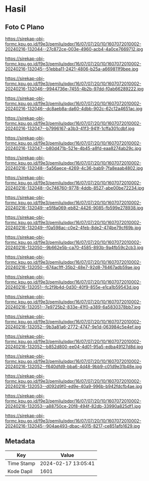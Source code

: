 # Hasil

## Foto C Plano

https://sirekap-obj-formc.kpu.go.id/f9e3/pemilu/pdpr/16/07/07/20/10/1607072010002-20240216-132044--27c872ce-003e-4960-acb4-4a0ce7669712.jpg

https://sirekap-obj-formc.kpu.go.id/f9e3/pemilu/pdpr/16/07/07/20/10/1607072010002-20240216-132045--51ebba11-2421-4806-b25a-a669811f9bee.jpg

https://sirekap-obj-formc.kpu.go.id/f9e3/pemilu/pdpr/16/07/07/20/10/1607072010002-20240216-132046--9944736e-7455-4b2b-97dd-f0ab66289222.jpg

https://sirekap-obj-formc.kpu.go.id/f9e3/pemilu/pdpr/16/07/07/20/10/1607072010002-20240216-132046--dc8aeb8a-da60-4dbb-902c-62c12a4651ac.jpg

https://sirekap-obj-formc.kpu.go.id/f9e3/pemilu/pdpr/16/07/07/20/10/1607072010002-20240216-132047--b7996167-a3b3-41f3-941f-1cffa301cdbf.jpg

https://sirekap-obj-formc.kpu.go.id/f9e3/pemilu/pdpr/16/07/07/20/10/1607072010002-20240216-132047--b80d471b-521e-4b45-a8fd-eaa8274ab29c.jpg

https://sirekap-obj-formc.kpu.go.id/f9e3/pemilu/pdpr/16/07/07/20/10/1607072010002-20240216-132048--5a56aece-4269-4c36-bab9-7fa8eaab4802.jpg

https://sirekap-obj-formc.kpu.go.id/f9e3/pemilu/pdpr/16/07/07/20/10/1607072010002-20240216-132048--0c746760-9778-4ddb-8527-abe00be72234.jpg

https://sirekap-obj-formc.kpu.go.id/f9e3/pemilu/pdpr/16/07/07/20/10/1607072010002-20240216-132049--e5f8a069-eb82-4426-9085-fb599e278938.jpg

https://sirekap-obj-formc.kpu.go.id/f9e3/pemilu/pdpr/16/07/07/20/10/1607072010002-20240216-132049--f0a598ac-c0e2-4feb-8de2-474be79cf69b.jpg

https://sirekap-obj-formc.kpu.go.id/f9e3/pemilu/pdpr/16/07/07/20/10/1607072010002-20240216-132050--9b662e5b-ca70-4585-893b-9a4fb59c2cb3.jpg

https://sirekap-obj-formc.kpu.go.id/f9e3/pemilu/pdpr/16/07/07/20/10/1607072010002-20240216-132050--674ac1ff-35b2-48e7-92d8-76467adb59ae.jpg

https://sirekap-obj-formc.kpu.go.id/f9e3/pemilu/pdpr/16/07/07/20/10/1607072010002-20240216-132051--fc2f9b4d-0d30-40f9-855e-e1ca1b59543d.jpg

https://sirekap-obj-formc.kpu.go.id/f9e3/pemilu/pdpr/16/07/07/20/10/1607072010002-20240216-132051--7e9725b2-833e-41f0-a389-6a5830378bb7.jpg

https://sirekap-obj-formc.kpu.go.id/f9e3/pemilu/pdpr/16/07/07/20/10/1607072010002-20240216-132052--9b3a81a6-2772-4747-9e1d-063984c5e4ef.jpg

https://sirekap-obj-formc.kpu.go.id/f9e3/pemilu/pdpr/16/07/07/20/10/1607072010002-20240216-132052--b852d800-ee04-4d01-95a5-edba49127d8d.jpg

https://sirekap-obj-formc.kpu.go.id/f9e3/pemilu/pdpr/16/07/07/20/10/1607072010002-20240216-132052--f640dfd9-bba6-4d48-9bb9-c01d9e31b48e.jpg

https://sirekap-obj-formc.kpu.go.id/f9e3/pemilu/pdpr/16/07/07/20/10/1607072010002-20240216-132053--d092d9f0-ed9e-40a9-996b-b942fdcfb4ae.jpg

https://sirekap-obj-formc.kpu.go.id/f9e3/pemilu/pdpr/16/07/07/20/10/1607072010002-20240216-132053--a88750ce-20f8-494f-82db-33990a825df1.jpg

https://sirekap-obj-formc.kpu.go.id/f9e3/pemilu/pdpr/16/07/07/20/10/1607072010002-20240216-132045--904ae493-dbac-4015-8217-ce851afb1629.jpg


## Metadata

| Key        | Value               |
| ---------- | ------------------- |
| Time Stamp | 2024-02-17 13:05:41 |
| Kode Dapil | 1601                |



